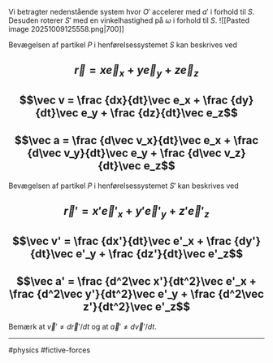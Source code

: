 Vi betragter nedenstående system hvor $O'$ accelerer med $a'$ i forhold til $S$. Desuden roterer $S'$ med en vinkelhastighed på $\omega$ i forhold til $S$.
![[Pasted image 20251009125558.png|700]]

Bevægelsen af partikel $P$ i henførelsessystemet $S$ kan beskrives ved
## $$ \vec r = x\vec e_x + y\vec e_y + z\vec e_z$$
## $$\vec v = \frac {dx}{dt}\vec e_x + \frac {dy}{dt}\vec e_y + \frac {dz}{dt}\vec e_z$$
## $$\vec a = \frac {d\vec v_x}{dt}\vec e_x + \frac {d\vec v_y}{dt}\vec e_y + \frac {d\vec v_z}{dt}\vec e_z$$
Bevægelsen af partikel $P$ i henførelsessystemet $S'$ kan beskrives ved
## $$ \vec r' = x'\vec e'_x + y'\vec e'_y + z'\vec e'_z$$
## $$\vec v' = \frac {dx'}{dt}\vec e'_x + \frac {dy'}{dt}\vec e'_y + \frac {dz'}{dt}\vec e'_z$$
## $$\vec a' = \frac {d^2\vec x'}{dt^2}\vec e'_x + \frac {d^2\vec y'}{dt^2}\vec e'_y + \frac {d^2\vec z'}{dt^2}\vec e'_z$$
Bemærk at $\vec v' \neq d\vec r'/{dt}$ og at $\vec a' \neq d\vec v'/dt$.


---
#physics #fictive-forces